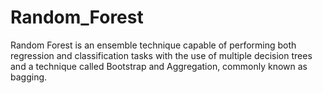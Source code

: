 # Random_Forest
Random Forest is an ensemble technique capable of performing both regression and classification tasks with the use of multiple decision trees and a technique called Bootstrap and Aggregation, commonly known as bagging.
